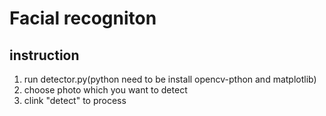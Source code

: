 # Facial recogniton
## instruction
1. run detector.py(python need to be install opencv-pthon and matplotlib)
2. choose photo which you want to detect
3. clink "detect" to process
